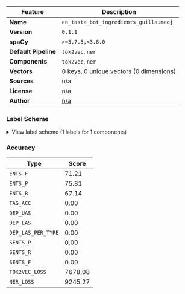 | Feature | Description |
| --- | --- |
| **Name** | `en_tasta_bot_ingredients_guillaumeoj` |
| **Version** | `0.1.1` |
| **spaCy** | `>=3.7.5,<3.8.0` |
| **Default Pipeline** | `tok2vec`, `ner` |
| **Components** | `tok2vec`, `ner` |
| **Vectors** | 0 keys, 0 unique vectors (0 dimensions) |
| **Sources** | n/a |
| **License** | n/a |
| **Author** | [n/a]() |

### Label Scheme

<details>

<summary>View label scheme (1 labels for 1 components)</summary>

| Component | Labels |
| --- | --- |
| **`ner`** | `Ingredient` |

</details>

### Accuracy

| Type | Score |
| --- | --- |
| `ENTS_F` | 71.21 |
| `ENTS_P` | 75.81 |
| `ENTS_R` | 67.14 |
| `TAG_ACC` | 0.00 |
| `DEP_UAS` | 0.00 |
| `DEP_LAS` | 0.00 |
| `DEP_LAS_PER_TYPE` | 0.00 |
| `SENTS_P` | 0.00 |
| `SENTS_R` | 0.00 |
| `SENTS_F` | 0.00 |
| `TOK2VEC_LOSS` | 7678.08 |
| `NER_LOSS` | 9245.27 |
